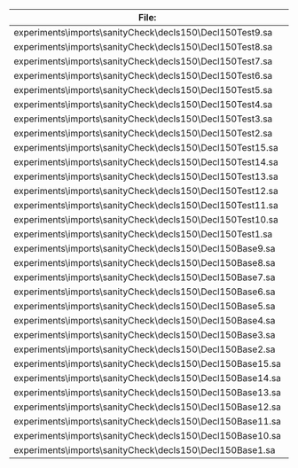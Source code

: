 File:|Version0|Version1|Version2
---|---|---|---
experiments\imports\sanityCheck\decls150\Decl150Test9.sa|15 KB|16 KB|16 KB
experiments\imports\sanityCheck\decls150\Decl150Test8.sa|15 KB|16 KB|16 KB
experiments\imports\sanityCheck\decls150\Decl150Test7.sa|15 KB|16 KB|16 KB
experiments\imports\sanityCheck\decls150\Decl150Test6.sa|15 KB|16 KB|16 KB
experiments\imports\sanityCheck\decls150\Decl150Test5.sa|15 KB|16 KB|16 KB
experiments\imports\sanityCheck\decls150\Decl150Test4.sa|15 KB|16 KB|16 KB
experiments\imports\sanityCheck\decls150\Decl150Test3.sa|15 KB|16 KB|16 KB
experiments\imports\sanityCheck\decls150\Decl150Test2.sa|15 KB|16 KB|16 KB
experiments\imports\sanityCheck\decls150\Decl150Test15.sa|15 KB|16 KB|16 KB
experiments\imports\sanityCheck\decls150\Decl150Test14.sa|15 KB|16 KB|16 KB
experiments\imports\sanityCheck\decls150\Decl150Test13.sa|15 KB|16 KB|16 KB
experiments\imports\sanityCheck\decls150\Decl150Test12.sa|15 KB|16 KB|16 KB
experiments\imports\sanityCheck\decls150\Decl150Test11.sa|15 KB|16 KB|16 KB
experiments\imports\sanityCheck\decls150\Decl150Test10.sa|15 KB|16 KB|16 KB
experiments\imports\sanityCheck\decls150\Decl150Test1.sa|15 KB|16 KB|16 KB
experiments\imports\sanityCheck\decls150\Decl150Base9.sa|41 KB|43 KB|43 KB
experiments\imports\sanityCheck\decls150\Decl150Base8.sa|41 KB|43 KB|43 KB
experiments\imports\sanityCheck\decls150\Decl150Base7.sa|41 KB|43 KB|43 KB
experiments\imports\sanityCheck\decls150\Decl150Base6.sa|42 KB|44 KB|44 KB
experiments\imports\sanityCheck\decls150\Decl150Base5.sa|41 KB|44 KB|44 KB
experiments\imports\sanityCheck\decls150\Decl150Base4.sa|41 KB|43 KB|43 KB
experiments\imports\sanityCheck\decls150\Decl150Base3.sa|41 KB|43 KB|43 KB
experiments\imports\sanityCheck\decls150\Decl150Base2.sa|42 KB|44 KB|44 KB
experiments\imports\sanityCheck\decls150\Decl150Base15.sa|42 KB|44 KB|44 KB
experiments\imports\sanityCheck\decls150\Decl150Base14.sa|42 KB|44 KB|44 KB
experiments\imports\sanityCheck\decls150\Decl150Base13.sa|42 KB|45 KB|45 KB
experiments\imports\sanityCheck\decls150\Decl150Base12.sa|43 KB|45 KB|45 KB
experiments\imports\sanityCheck\decls150\Decl150Base11.sa|42 KB|44 KB|44 KB
experiments\imports\sanityCheck\decls150\Decl150Base10.sa|41 KB|44 KB|44 KB
experiments\imports\sanityCheck\decls150\Decl150Base1.sa|41 KB|43 KB|43 KB
